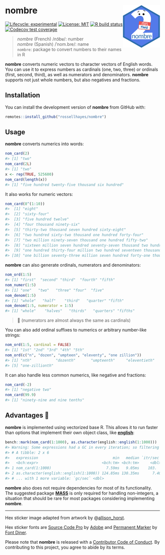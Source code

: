 
<!-- README.md is generated from README.Rmd. Please edit that file -->

# nombre <img src="man/figures/logo.png?raw=TRUE" align="right" height="138" />

<!-- badges: start -->

[![Lifecycle:
experimental](https://img.shields.io/badge/lifecycle-experimental-orange.svg)](https://www.tidyverse.org/lifecycle/#experimental)
[![License:
MIT](https://img.shields.io/badge/license-MIT-blueviolet.svg)](https://opensource.org/licenses/MIT)
[![R build
status](https://github.com/rossellhayes/nombre/workflows/R-CMD-check/badge.svg)](https://github.com/rossellhayes/nombre/actions)
[![Codecov test
coverage](https://codecov.io/gh/rossellhayes/nombre/branch/master/graph/badge.svg)](https://codecov.io/gh/rossellhayes/nombre?branch=master)
<!-- badges: end -->

> *nombre* (French) /nɔ̃bʁ/: number  
> *nombre* (Spanish) /ˈnom.bɾe/: name  
> `nombre`: package to convert numbers to their names in R

**nombre** converts numeric vectors to character vectors of English
words. You can use it to express numbers as cardinals (one, two, three)
or ordinals (first, second, third), as well as numerators and
denominators. **nombre** supports not just whole numbers, but also
negatives and fractions.

## Installation

You can install the development version of **nombre** from GitHub with:

``` r
remotes::install_github("rossellhayes/nombre")
```

## Usage

**nombre** converts numerics into words:

``` r
nom_card(2)
#> [1] "two"
nom_card(2L)
#> [1] "two"
x <- rep(TRUE, 525600)
nom_card(length(x))
#> [1] "five hundred twenty-five thousand six hundred"
```

It also works for numeric vectors:

``` r
nom_card(8^(1:10))
#>  [1] "eight"                                                                                       
#>  [2] "sixty-four"                                                                                  
#>  [3] "five hundred twelve"                                                                         
#>  [4] "four thousand ninety-six"                                                                    
#>  [5] "thirty-two thousand seven hundred sixty-eight"                                               
#>  [6] "two hundred sixty-two thousand one hundred forty-four"                                       
#>  [7] "two million ninety-seven thousand one hundred fifty-two"                                     
#>  [8] "sixteen million seven hundred seventy-seven thousand two hundred sixteen"                    
#>  [9] "one hundred thirty-four million two hundred seventeen thousand seven hundred twenty-eight"   
#> [10] "one billion seventy-three million seven hundred forty-one thousand eight hundred twenty-four"
```

**nombre** can also generate ordinals, numerators and denominators:

``` r
nom_ord(1:5)
#> [1] "first"  "second" "third"  "fourth" "fifth"
nom_numer(1:5)
#> [1] "one"   "two"   "three" "four"  "five"
nom_denom(1:5)
#> [1] "whole"   "half"    "third"   "quarter" "fifth"
nom_denom(1:5, numerator = 1:5)
#> [1] "whole"    "halves"   "thirds"   "quarters" "fifths"
```

> 🤫 (numerators are almost always the same as cardinals)

You can also add ordinal suffixes to numerics or arbitrary number-like
strings:

``` r
nom_ord(1:5, cardinal = FALSE)
#> [1] "1st" "2nd" "3rd" "4th" "5th"
nom_ord(c("n", "dozen", "umpteen", "eleventy", "one zillion"))
#> [1] "nth"           "dozenth"       "umpteenth"     "eleventieth"  
#> [5] "one-zillionth"
```

It can also handle less common numerics, like negative and fractions:

``` r
nom_card(-2)
#> [1] "negative two"
nom_card(99.9)
#> [1] "ninety-nine and nine tenths"
```

## Advantages 🚀

**nombre** is implemented using vectorized base R. This allows it to run
faster than options that implement their own object class, like
[**english**](https://CRAN.R-project.org/package=english):

``` r
bench::mark(nom_card(1:1000), as.character(english::english(1:1000)))
#> Warning: Some expressions had a GC in every iteration; so filtering is disabled.
#> # A tibble: 2 x 6
#>   expression                                  min   median `itr/sec` mem_alloc
#>   <bch:expr>                             <bch:tm> <bch:tm>     <dbl> <bch:byt>
#> 1 nom_card(1:1000)                         7.59ms   9.05ms    103.       841KB
#> 2 as.character(english::english(1:1000)) 124.85ms 130.35ms      7.40     389KB
#> # ... with 1 more variable: `gc/sec` <dbl>
```

**nombre** also does not require dependencies for most of its
functionality. The suggested package
[**MASS**](https://CRAN.R-project.org/package=MASS) is only required for
handling non-integers, a situation that should be rare for most packages
considering implementing **nombre**.

-----

Hex sticker image adapted from artwork by
@[allison\_horst](https://github.com/allisonhorst/stats-illustrations).

Hex sticker fonts are [Source Code
Pro](https://github.com/adobe-fonts/source-code-pro) by
[Adobe](https://adobe.com) and [Permanent
Marker](https://www.fontsquirrel.com/fonts/permanent-marker) by [Font
Diner](https://www.fontdiner.com/).

Please note that **nombre** is released with a [Contributor Code of
Conduct](https://contributor-covenant.org/version/2/0/CODE_OF_CONDUCT.html).
By contributing to this project, you agree to abide by its terms.
